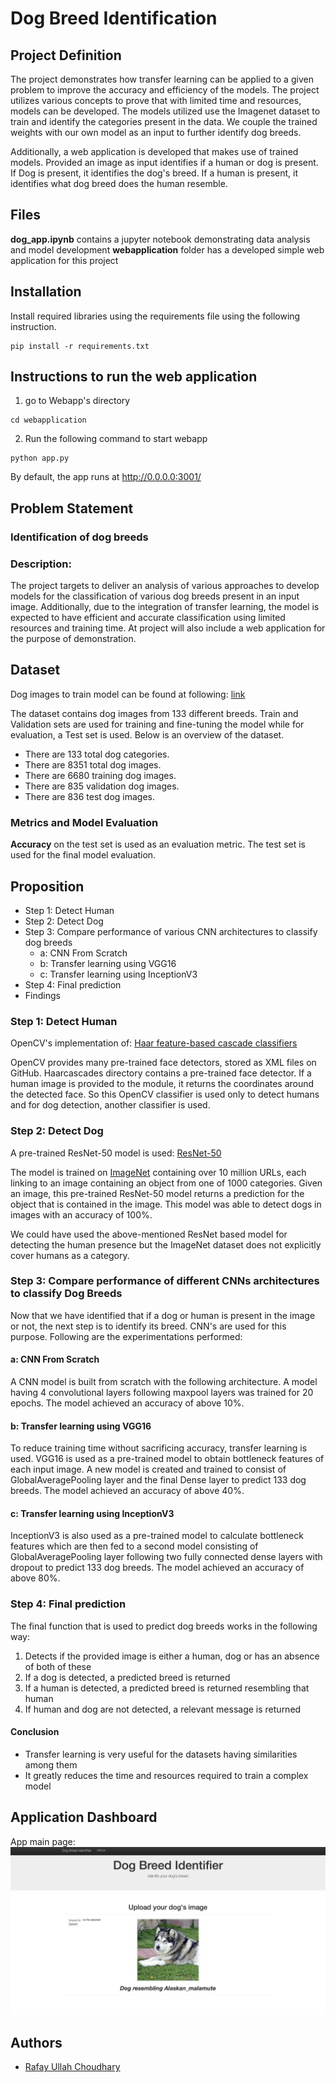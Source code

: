 # Dog Breed Identification


## Project Definition
The project demonstrates how transfer learning can be applied to a given problem to improve the accuracy and efficiency of the models. The project utilizes various concepts to prove that with limited time and resources, models can be developed. The models utilized use the Imagenet dataset to train and identify the categories present in the data. We couple the trained weights with our own model as an input to further identify dog breeds.

Additionally, a web application is developed that makes use of trained models. Provided an image as input identifies if a human or dog is present. If Dog is present, it identifies the dog's breed. If a human is present, it identifies what dog breed does the human resemble.


## Files
**dog_app.ipynb** contains a jupyter notebook demonstrating data analysis and model development
**webapplication** folder has a developed simple web application for this project


## Installation
Install required libraries using the requirements file using the following instruction.
```
pip install -r requirements.txt 
```


## Instructions to run the web application
1. go to Webapp's directory
```
cd webapplication
```
2. Run the following command to start webapp
```
python app.py

```
By default, the app runs at http://0.0.0.0:3001/


## Problem Statement
### Identification of dog breeds
### Description: 
The project targets to deliver an analysis of various approaches to develop models for the classification of various dog breeds present in an input image. Additionally, due to the integration of transfer learning, the model is expected to have efficient and accurate classification using limited resources and training time.
At project will also include a web application for the purpose of demonstration.

## Dataset
Dog images to train model can be found at following:
[link](https://s3-us-west-1.amazonaws.com/udacity-aind/dog-project/dogImages.zip)

The dataset contains dog images from 133 different breeds. Train and Validation sets are used for training and fine-tuning the model while for evaluation, a Test set is used.
Below is an overview of the dataset.
* There are 133 total dog categories.
* There are 8351 total dog images.
* There are 6680 training dog images.
* There are 835 validation dog images.
* There are 836 test dog images.

### Metrics and Model Evaluation
**Accuracy** on the test set is used as an evaluation metric. The test set is used for the final model evaluation.

## Proposition
* Step 1: Detect Human
* Step 2: Detect Dog
* Step 3: Compare performance of various CNN architectures to classify dog breeds 
    * a: CNN From Scratch
    * b: Transfer learning using VGG16
    * c: Transfer learning using InceptionV3
* Step 4: Final prediction
* Findings

### Step 1: Detect Human
OpenCV's implementation of:
[Haar feature-based cascade classifiers](http://docs.opencv.org/trunk/d7/d8b/tutorial_py_face_detection.html) 

OpenCV provides many pre-trained face detectors, stored as XML files on GitHub. Haarcascades directory contains a pre-trained face detector.
If a human image is provided to the module, it returns the coordinates around the detected face.
So this OpenCV classifier is used only to detect humans and for dog detection, another classifier is used.

### Step 2: Detect Dog
A pre-trained ResNet-50 model is used:
[ResNet-50](http://ethereon.github.io/netscope/#/gist/db945b393d40bfa26006) 

The model is trained on [ImageNet](http://www.image-net.org/) containing over 10 million URLs, each linking to an image containing an object from one of 1000 categories. Given an image, this pre-trained ResNet-50 model returns a prediction for the object that is contained in the image.
This model was able to detect dogs in images with an accuracy of 100%.

We could have used the above-mentioned ResNet based model for detecting the human presence but the ImageNet dataset does not explicitly cover humans as a category.

### Step 3: Compare performance of different CNNs architectures to classify Dog Breeds 
Now that we have identified that if a dog or human is present in the image or not, the next step is to identify its breed. CNN's are used for this purpose.
Following are the experimentations performed:
#### a: CNN From Scratch
A CNN model is built from scratch with the following architecture.
A model having 4 convolutional layers following maxpool layers was trained for 20 epochs. 
The model achieved an accuracy of above 10%.
#### b: Transfer learning using VGG16
To reduce training time without sacrificing accuracy, transfer learning is used. VGG16 is used as a pre-trained model to obtain bottleneck features of each input image. A new model is created and trained to consist of GlobalAveragePooling layer and the final Dense layer to predict 133 dog breeds. 
The model achieved an accuracy of above 40%.
#### c: Transfer learning using InceptionV3
InceptionV3 is also used as a pre-trained model to calculate bottleneck features which are then fed to a second model consisting of GlobalAveragePooling layer following two fully connected dense layers with dropout to predict 133 dog breeds.
The model achieved an accuracy of above 80%.
### Step 4: Final prediction
The final function that is used to predict dog breeds works in the following way:
1. Detects if the provided image is either a human, dog or has an absence of both of these
2. If a dog is detected, a predicted breed is returned
3. If a human is detected, a predicted breed is returned resembling that human 
4. If human and dog are not detected, a relevant message is returned

#### Conclusion
* Transfer learning is very useful for the datasets having similarities among them
* It greatly reduces the time and resources required to train a complex model


## Application Dashboard
App main page:
![Main page](https://github.com/rafayullah/Udacity-DogBreedClassifier/blob/main/images/Dashboard_Image.png?raw=true)


## Authors
* [Rafay Ullah Choudhary](https://github.com/rafayullah)
